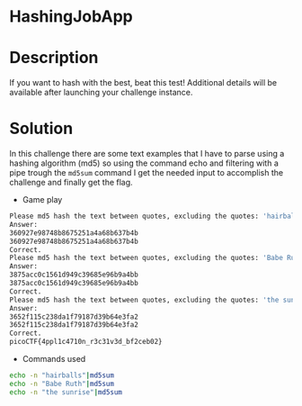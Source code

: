 # HashingJobApp

# Description
If you want to hash with the best, beat this test!
Additional details will be available after launching your challenge instance.
# Solution
In this challenge there are some text examples that I have to parse using a hashing algorithm (md5)  so using the command echo and filtering with a pipe trough the ```md5sum``` command I get the needed input to accomplish the challenge and finally get the flag.

-  Game play
``` bash
Please md5 hash the text between quotes, excluding the quotes: 'hairballs'
Answer: 
360927e98748b8675251a4a68b637b4b
360927e98748b8675251a4a68b637b4b
Correct.
Please md5 hash the text between quotes, excluding the quotes: 'Babe Ruth'
Answer: 
3875acc0c1561d949c39685e96b9a4bb
3875acc0c1561d949c39685e96b9a4bb
Correct.
Please md5 hash the text between quotes, excluding the quotes: 'the sunrise'
Answer: 
3652f115c238da1f79187d39b64e3fa2
3652f115c238da1f79187d39b64e3fa2
Correct.
picoCTF{4ppl1c4710n_r3c31v3d_bf2ceb02}

```

- Commands used 
```bash
echo -n "hairballs"|md5sum
echo -n "Babe Ruth"|md5sum
echo -n "the sunrise"|md5sum
```

